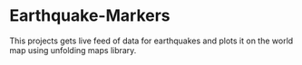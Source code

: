 # Earthquake-Markers
This projects gets live feed of data for earthquakes and plots it on the world map using unfolding maps library.
